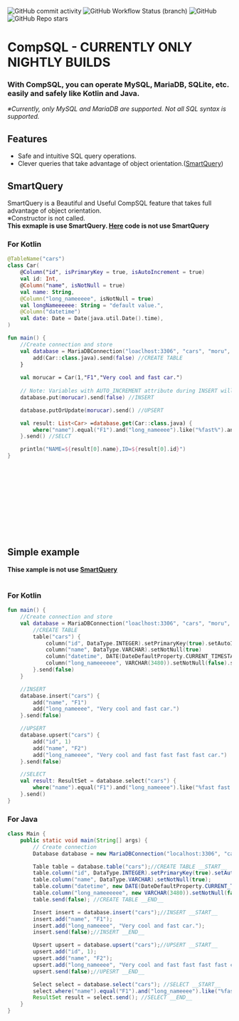![GitHub commit activity](https://img.shields.io/github/commit-activity/m/moru348/CompSQL)
![GitHub Workflow Status (branch)](https://img.shields.io/github/workflow/status/moru348/CompSQL/Publish%20package/main)
![GitHub](https://img.shields.io/github/license/moru348/CompSQL)
![GitHub Repo stars](https://img.shields.io/github/stars/moru348/CompSQL?style=social)
# CompSQL - CURRENTLY ONLY NIGHTLY BUILDS
### With CompSQL, you can operate MySQL, MariaDB, SQLite, etc. easily and safely like Kotlin and Java.<br>
_※Currently, only MySQL and MariaDB are supported. Not all SQL syntax is supported._<br>
## Features<br>
+ Safe and intuitive SQL query operations.<br>
+ Clever queries that take advantage of object orientation.([SmartQuery](#SmartQuery "SmartQuery"))<br>

## SmartQuery
SmartQuery is a Beautiful and Useful CompSQL feature that takes full advantage of object orientation.<br>
※Constructor is not called.<br>
**This exmaple is use SmartQuery. [Here](#simple-example "Example") code is not use SmartQuery**<br>
### For Kotlin<br>
```kotlin
@TableName("cars")
class Car(
    @Column("id", isPrimaryKey = true, isAutoIncrement = true)
    val id: Int,
    @Column("name", isNotNull = true)
    val name: String,
    @Column("long_nameeeee", isNotNull = true)
    val longNameeeeee: String = "default value.",
    @Column("datetime")
    val date: Date = Date(java.util.Date().time),
)

fun main() {
    //Create connection and store
    val database = MariaDBConnection("loaclhost:3306", "cars", "moru", "password") {
        add(Car::class.java).send(false) //CREATE TABLE
    }
   
    val morucar = Car(1,"F1","Very cool and fast car.")
    
    // Note: Variables with AUTO_INCREMENT attribute during INSERT will be ignored. (In this case, id isAutoIncrement = true)
    database.put(morucar).send(false) //INSERT

    database.putOrUpdate(morucar).send() //UPSERT

    val result: List<Car> =database.get(Car::class.java) {
        where("name").equal("F1").and("long_nameeee").like("%fast%").and("id").greaterOrEquals(3)
    }.send() //SELCT

    println("NAME=${result[0].name},ID=${result[0].id}")
}
```
<br>
<br>
<br>
<br>
<br>
<br>
<br>
<br>
<br>

## Simple example
**Thise xample is not use [SmartQuery](#SmartQuery "SmartQuery")**<br><br>
### For Kotlin<br>
```kotlin
fun main() {
    //Create connection and store
    val database = MariaDBConnection("loaclhost:3306", "cars", "moru", "password") {
        //CREATE TABLE
        table("cars") {
            column("id", DataType.INTEGER).setPrimaryKey(true).setAutoIncrement(true)
            column("name", DataType.VARCHAR).setNotNull(true)
            column("datetime", DATE(DateDefaultProperty.CURRENT_TIMESTAMP)).setNotNull(true)
            column("long_nameeeeee", VARCHAR(3480)).setNotNull(false).setDefaultValue("moru")
        }.send(false)
    }

    //INSERT
    database.insert("cars") {
        add("name", "F1")
        add("long_nameeee", "Very cool and fast car.")
    }.send(false)

    //UPSERT
    database.upsert("cars") {
        add("id", 1)
        add("name", "F2")
        add("long_nameeee", "Very cool and fast fast fast fast car.")
    }.send(false)

    //SELECT
    val result: ResultSet = database.select("cars") {
        where("name").equal("F1").and("long_nameeee").like("%fast fast fast%").and("id").greaterOrEquals(3)
    }.send()
}
```
### For Java<br>
```java
class Main {
    public static void main(String[] args) {
        // Create connection
        Database database = new MariaDBConnection("localhost:3306", "cars", "moru", "password", null);

        Table table = database.table("cars");//CREATE TABLE __START__
        table.column("id", DataType.INTEGER).setPrimaryKey(true).setAutoIncrement(true);
        table.column("name", DataType.VARCHAR).setNotNull(true);
        table.column("datetime", new DATE(DateDefaultProperty.CURRENT_TIMESTAMP)).setNotNull(true);
        table.column("long_nameeeeee", new VARCHAR(3480)).setNotNull(false).setDefaultValue("moru");
        table.send(false); //CREATE TABLE __END__

        Insert insert = database.insert("cars");//INSERT __START__
        insert.add("name", "F1");
        insert.add("long_nameeee", "Very cool and fast car.");
        insert.send(false);//INSERT __END__

        Upsert upsert = database.upsert("cars");//UPSERT __START__
        upsert.add("id", 1);
        upsert.add("name", "F2");
        upsert.add("long_nameeee", "Very cool and fast fast fast fast car.");
        upsert.send(false);//UPESRT __END__

        Select select = database.select("cars"); //SELECT __START__
        select.where("name").equal("F1").and("long_nameeee").like("%fast fast fast%").and("id").greaterOrEquals(3);
        ResultSet result = select.send(); //SELECT __END__
    }
}
```
